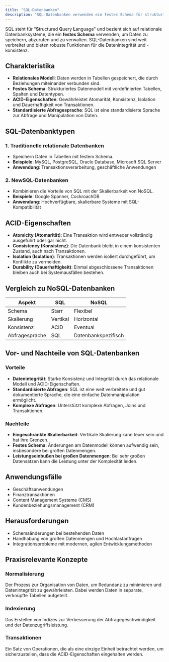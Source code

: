 ```yaml
---
title: "SQL-Datenbanken"
description: "SQL-Datenbanken verwenden ein festes Schema für strukturierte Daten in Tabellen mit ACID-Eigenschaften. Sie bieten starke Konsistenz und komplexe Abfragen, sind aber weniger skalierbar als NoSQL. Anwendungen umfassen Geschäftssysteme und Finanztransaktionen."
---
```


SQL steht für "**S**tructured **Q**uery **L**anguage" und bezieht sich auf relationale Datenbanksysteme, die ein **festes Schema** verwenden, um Daten zu speichern, abzurufen und zu verwalten. SQL-Datenbanken sind weit verbreitet und bieten robuste Funktionen für die Datenintegrität und -konsistenz.

## Charakteristika
- **Relationales Modell**: Daten werden in Tabellen gespeichert, die durch Beziehungen miteinander verbunden sind.
- **Festes Schema**: Strukturiertes Datenmodell mit vordefinierten Tabellen, Spalten und Datentypen.
- **ACID-Eigenschaften**: Gewährleistet Atomarität, Konsistenz, Isolation und Dauerhaftigkeit von Transaktionen.
- **Standardisierte Abfragesprache**: SQL ist eine standardisierte Sprache zur Abfrage und Manipulation von Daten.

## SQL-Datenbanktypen

### 1. Traditionelle relationale Datenbanken
- Speichern Daten in Tabellen mit festem Schema.
- **Beispiele**: MySQL, PostgreSQL, Oracle Database, Microsoft SQL Server
- **Anwendung**: Transaktionsverarbeitung, geschäftliche Anwendungen

### 2. NewSQL-Datenbanken
- Kombinieren die Vorteile von SQL mit der Skalierbarkeit von NoSQL.
- **Beispiele**: Google Spanner, CockroachDB
- **Anwendung**: Hochverfügbare, skalierbare Systeme mit SQL-Kompatibilität

## ACID-Eigenschaften
- **Atomicity (Atomarität)**: Eine Transaktion wird entweder vollständig ausgeführt oder gar nicht.
- **Consistency (Konsistenz)**: Die Datenbank bleibt in einem konsistenten Zustand, auch nach Transaktionen.
- **Isolation (Isolation)**: Transaktionen werden isoliert durchgeführt, um Konflikte zu vermeiden.
- **Durability (Dauerhaftigkeit)**: Einmal abgeschlossene Transaktionen bleiben auch bei Systemausfällen bestehen.

## Vergleich zu NoSQL-Datenbanken

| Aspekt | SQL | NoSQL |
|--------|-----|-------|
| Schema | Starr | Flexibel |
| Skalierung | Vertikal | Horizontal |
| Konsistenz | ACID | Eventual |
| Abfragesprache | SQL | Datenbankspezifisch |

## Vor- und Nachteile von SQL-Datenbanken

### Vorteile
- **Datenintegrität**: Starke Konsistenz und Integrität durch das relationale Modell und ACID-Eigenschaften.
- **Standardisierte Abfragen**: SQL ist eine weit verbreitete und gut dokumentierte Sprache, die eine einfache Datenmanipulation ermöglicht.
- **Komplexe Abfragen**: Unterstützt komplexe Abfragen, Joins und Transaktionen.

### Nachteile
- **Eingeschränkte Skalierbarkeit**: Vertikale Skalierung kann teuer sein und hat ihre Grenzen.
- **Festes Schema**: Änderungen am Datenmodell können aufwendig sein, insbesondere bei großen Datenmengen.
- **Leistungseinbußen bei großen Datenmengen**: Bei sehr großen Datensätzen kann die Leistung unter der Komplexität leiden.

## Anwendungsfälle
- Geschäftsanwendungen
- Finanztransaktionen
- Content Management Systeme (CMS)
- Kundenbeziehungsmanagement (CRM)

## Herausforderungen
- Schemaänderungen bei bestehenden Daten
- Handhabung von großen Datenmengen und Hochlastanfragen
- Integrationsprobleme mit modernen, agilen Entwicklungsmethoden

## Praxisrelevante Konzepte

### Normalisierung
Der Prozess zur Organisation von Daten, um Redundanz zu minimieren und Datenintegrität zu gewährleisten. Dabei werden Daten in separate, verknüpfte Tabellen aufgeteilt.

### Indexierung
Das Erstellen von Indizes zur Verbesserung der Abfragegeschwindigkeit und der Datenzugriffsleistung.

### Transaktionen
Ein Satz von Operationen, die als eine einzige Einheit betrachtet werden, um sicherzustellen, dass die ACID-Eigenschaften eingehalten werden.
